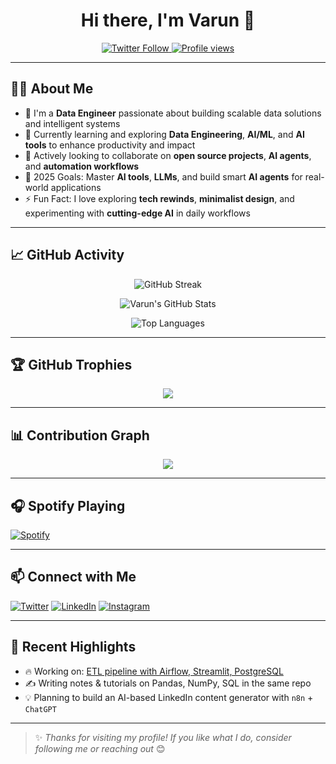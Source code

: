 <h1 align="center">Hi there, I'm Varun 👋</h1>

<p align="center">
  <a href="https://twitter.com/codesVarun">
    <img src="https://img.shields.io/twitter/follow/codesVarun?logo=twitter&style=for-the-badge" alt="Twitter Follow" />
  </a>
  <a href="https://github.com/codesVarun">
    <img src="https://komarev.com/ghpvc/?username=codesVarun&style=for-the-badge" alt="Profile views" />
  </a>
</p>

---

## 👨‍💻 About Me

- 💼 I'm a **Data Engineer** passionate about building scalable data solutions and intelligent systems  
- 🚀 Currently learning and exploring **Data Engineering**, **AI/ML**, and **AI tools** to enhance productivity and impact  
- 👯 Actively looking to collaborate on **open source projects**, **AI agents**, and **automation workflows**  
- 🎯 2025 Goals: Master **AI tools**, **LLMs**, and build smart **AI agents** for real-world applications  
- ⚡ Fun Fact: I love exploring **tech rewinds**, **minimalist design**, and experimenting with **cutting-edge AI** in daily workflows


---

## 📈 GitHub Activity

<p align="center">
  <img src="https://github-readme-streak-stats-eight.vercel.app?user=codesVarun&theme=tokyonight&hide_border=true" alt="GitHub Streak" />
</p>


<p align="center">
  <img src="https://github-readme-stats.vercel.app/api?username=codesVarun&show_icons=true&theme=tokyonight&hide_border=true" alt="Varun's GitHub Stats" />
</p>

<p align="center">
  <img src="https://github-readme-stats.vercel.app/api/top-langs/?username=codesVarun&layout=compact&theme=tokyonight&hide_border=true" alt="Top Languages" />
</p>

---

## 🏆 GitHub Trophies

<p align="center">
  <img src="https://github-profile-trophy.vercel.app/?username=codesVarun&theme=tokyonight&no-frame=true&no-bg=true&margin-w=4" />
</p>

---

## 📊 Contribution Graph

<p align="center">
  <img src="https://github-readme-activity-graph.vercel.app/graph?username=codesVarun&theme=tokyo-night&hide_border=true" />
</p>

---

## 🎧 Spotify Playing

[![Spotify](https://spotify-github-readme.vercel.app/api/spotify)](https://open.spotify.com/user/31xmr7cdarnnotbx53x7tdekdcc4)

---

## 📫 Connect with Me

<p align="left">
  <a href="https://twitter.com/codesVarun"><img alt="Twitter" src="https://img.shields.io/badge/Twitter-@codesVarun-1DA1F2?style=for-the-badge&logo=twitter&logoColor=white"></a>
  <a href="https://linkedin.com/in/codesVarun"><img alt="LinkedIn" src="https://img.shields.io/badge/LinkedIn-Varun%20Singh-0077B5?style=for-the-badge&logo=linkedin&logoColor=white"></a>
  <a href="https://instagram.com/varunxpy"><img alt="Instagram" src="https://img.shields.io/badge/Instagram-@varunxpy-E4405F?style=for-the-badge&logo=instagram&logoColor=white"></a>
</p>

---

## 💬 Recent Highlights

- 🔥 Working on: [ETL pipeline with Airflow, Streamlit, PostgreSQL](https://github.com/codesVarun/data-engineering-journey/tree/main/projects/etl-pipeline-covid-api)
- ✍️ Writing notes & tutorials on Pandas, NumPy, SQL in the same repo
- 💡 Planning to build an AI-based LinkedIn content generator with `n8n` + `ChatGPT`

---

> ✨ _Thanks for visiting my profile! If you like what I do, consider following me or reaching out_ 😊
